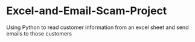 # Excel-and-Email-Scam-Project
Using Python to read customer information from an excel sheet and send emails to those customers
